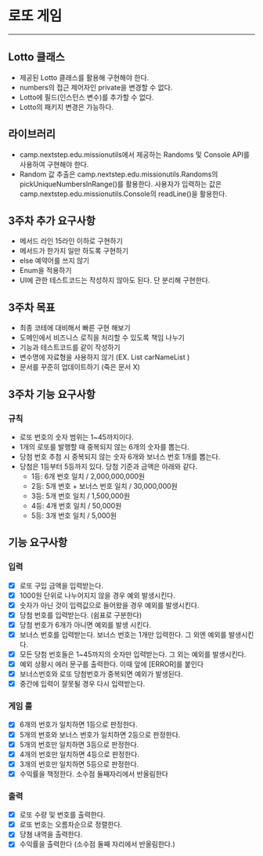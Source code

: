 # 로또 게임

---
## Lotto 클래스
- 제공된 Lotto 클래스를 활용해 구현해야 한다.
- numbers의 접근 제어자인 private을 변경할 수 없다.
- Lotto에 필드(인스턴스 변수)를 추가할 수 없다.
- Lotto의 패키지 변경은 가능하다.

## 라이브러리
- camp.nextstep.edu.missionutils에서 제공하는 Randoms 및 Console API를 사용하여 구현해야 한다.
- Random 값 추출은 camp.nextstep.edu.missionutils.Randoms의 pickUniqueNumbersInRange()를 활용한다.
  사용자가 입력하는 값은 camp.nextstep.edu.missionutils.Console의 readLine()을 활용한다.

## 3주차 추가 요구사항
- 메서드 라인 15라인 이하로 구현하기
- 메서드가 한가지 일만 하도록 구현하기
- else 예약어를 쓰지 않기
- Enum을 적용하기
- UI에 관한 테스트코드는 작성하지 않아도 된다. 단 분리해 구현한다.

## 3주차 목표
- 최종 코테에 대비해서 빠른 구현 해보기
- 도메인에서 비즈니스 로직을 처리할 수 있도록 책임 나누기
- 기능과 테스트코드를 같이 작성하기
- 변수명에 자료형을 사용하지 않기 (EX. List<String> carNameList )
- 문서를 꾸준히 업데이트하기 (죽은 문서 X)

## 3주차 기능 요구사항
### 규칙
- 로또 번호의 숫자 범위는 1~45까지이다.
- 1개의 로또를 발행할 때 중복되지 않는 6개의 숫자를 뽑는다.
- 당첨 번호 추첨 시 중복되지 않는 숫자 6개와 보너스 번호 1개를 뽑는다.
- 당첨은 1등부터 5등까지 있다. 당첨 기준과 금액은 아래와 같다.
    - 1등: 6개 번호 일치 / 2,000,000,000원
    - 2등: 5개 번호 + 보너스 번호 일치 / 30,000,000원
    - 3등: 5개 번호 일치 / 1,500,000원
    - 4등: 4개 번호 일치 / 50,000원
    - 5등: 3개 번호 일치 / 5,000원

## 기능 요구사항

### 입력
- [x] 로또 구입 금액을 입력받는다.
- [x] 1000원 단위로 나누어지지 않을 경우 예외 발생시킨다.
- [x] 숫자가 아닌 것이 입력값으로 들어왔을 경우 예외를 발생시킨다.
- [x] 당첨 번호를 입력받는다. (쉼표로 구분한다)
- [x] 당첨 번호가 6개가 아니면 예외를 발생 시킨다.
- [x] 보너스 번호를 입력받는다. 보너스 번호는 1개만 입력한다. 그 외엔 예외를 발생시킨다.
- [x] 모든 당첨 번호들은 1~45까지의 숫자만 입력받는다. 그 외는 예외를 발생시킨다.
- [x] 예외 상황시 에러 문구를 출력한다. 이때 앞에 [ERROR]를 붙인다
- [x] 보너스번호와 로또 당첨번호가 중복되면 예외가 발생된다.
- [x] 중간에 입력이 잘못될 경우 다시 입력받는다.
### 게임 룰
- [x] 6개의 번호가 일치하면 1등으로 판정한다.
- [x] 5개의 번호와 보너스 번호가 일치하면 2등으로 판정한다.
- [x] 5개의 번호만 일치하면 3등으로 판정한다.
- [x] 4개의 번호만 일치하면 4등으로 판정한다.
- [x] 3개의 번호만 일치하면 5등으로 판정한다.
- [x] 수익률을 책정한다. 소수점 둘째자리에서 반올림한다

### 출력
- [x] 로또 수량 및 번호를 출력한다.
- [x] 로또 번호는 오름차순으로 정렬한다.
- [x] 댱쳠 내역을 출력한다.
- [x] 수익률을 출력한다 (소수점 둘째 자리에서 반올림한다.)